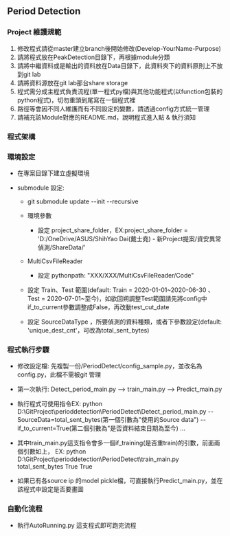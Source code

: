 ## Period Detection ##

### Project 維護規範 ###

1. 修改程式請從master建立branch後開始修改(Develop-YourName-Purpose)
2. 請將程式放在PeakDetection目錄下，再根據module分類
3. 請將中繼資料或是輸出的資料放在Data目錄下，此資料夾下的資料原則上不放到git lab
4. 請將資料源放在git lab那台share storage
5. 程式需分成主程式負責流程(單一程式py檔)與其他功能程式(以function包裝的python程式)，切勿重頭到尾寫在一個程式裡
6. 路徑等會因不同人維護而有不同設定的變數，請透過config方式統一管理
7. 請補充該Module對應的README.md，說明程式進入點 & 執行須知

### 程式架構 ###


### 環境設定 ###

- 在專案目錄下建立虛擬環境

- submodule 設定:
    - git submodule update --init --recursive
     
    - 環境參數
        - 設定 project_share_folder，EX:project_share_folder = 'D:/OneDrive/ASUS/ShihYao Dai(戴士堯) - 新Project提案/資安異常偵測/ShareData/'
   
    - MultiCsvFileReader
        - 設定 pythonpath: "XXX/XXX/MultiCsvFileReader/Code"
    
    - 設定 Train、Test 範圍(default: Train = 2020-01-01~2020-06-30 、 Test = 2020-07-01~至今)，如欲回朔調整Test範圍請先將config中if_to_current參數調整成False，再改動test_cut_date
    
    - 設定 SourceDataType ，所要偵測的資料種類，或者下參數設定(default: 'unique_dest_cnt'，可改為total_sent_bytes)
    
### 程式執行步驟 ###
    
   - 修改設定檔: 先複製一份/PeriodDetect/config_sample.py，並改名為config.py，此檔不需被git 管理
   
   - 第一次執行: Detect_period_main.py --> train_main.py --> Predict_main.py
   
   - 執行程式可使用指令EX: python D:\GitProject\perioddetection\PeriodDetect\Detect_period_main.py --SourceData=total_sent_bytes(第一個引數為"使用的Source data") --if_to_current=True(第二個引數為"是否資料結束日期為至今) ...
   
   - 其中train_main.py這支指令會多一個if_training(是否重train)的引數，前面兩個引數如上， EX: python D:\GitProject\perioddetection\PeriodDetect\train_main.py total_sent_bytes True True
   
   - 如果已有各source ip 的model pickle檔，可直接執行Predict_main.py，並在該程式中設定是否要畫圖

### 自動化流程 ### 
    
   - 執行AutoRunning.py 這支程式即可跑完流程    